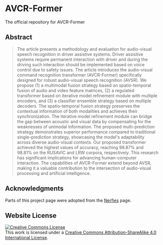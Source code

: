 # AVCR-Former

The official repository for AVCR-Former

## Abstract
> The article presents a methodology and evaluation for audio-visual speech recognition in driver assistive systems. Driver assistive systems require permanent interaction with driver and during the driving such interaction should be implemented based on voice control due to safety issues. The article introduces the audio-visual command recognition transformer (AVCR-Former) specifically designed for robust audio-visual speech recognition (AVSR). We propose (1) a multimodal fusion strategy based on spatio-temporal fusion of audio and video feature matrices, (2) a regulated transformer based on iterative model refinement module with multiple encoders, and (3) a classifier ensemble strategy based on multiple decoders. The spatio-temporal fusion strategy preserves the contextual information of both modalities and achieves their synchronization. The iterative model refinement module can bridge the gap between acoustic and visual data by compensating for the weaknesses of unimodal information. The proposed multi-prediction strategy demonstrates superior performance compared to traditional single-prediction strategy, showcasing the model's adaptability across diverse audio-visual contexts.   Our proposed transformer achieved the highest values of accuracy, reaching 98.87% and 98.81% on the RUSAVIC and LRW corpora, respectively. This research has significant implications for advancing human-computer interaction. The capabilities of AVCR-Former extend beyond AVSR, making it a valuable contribution to the intersection of audio-visual processing and artificial intelligence.

## Acknowledgments

Parts of this project page were adopted from the [Nerfies](https://nerfies.github.io/) page.

## Website License

<a rel="license" href="http://creativecommons.org/licenses/by-sa/4.0/"><img alt="Creative Commons License" style="border-width:0" src="https://i.creativecommons.org/l/by-sa/4.0/88x31.png" /></a><br />This work is licensed under a <a rel="license" href="http://creativecommons.org/licenses/by-sa/4.0/">Creative Commons Attribution-ShareAlike 4.0 International License</a>.
